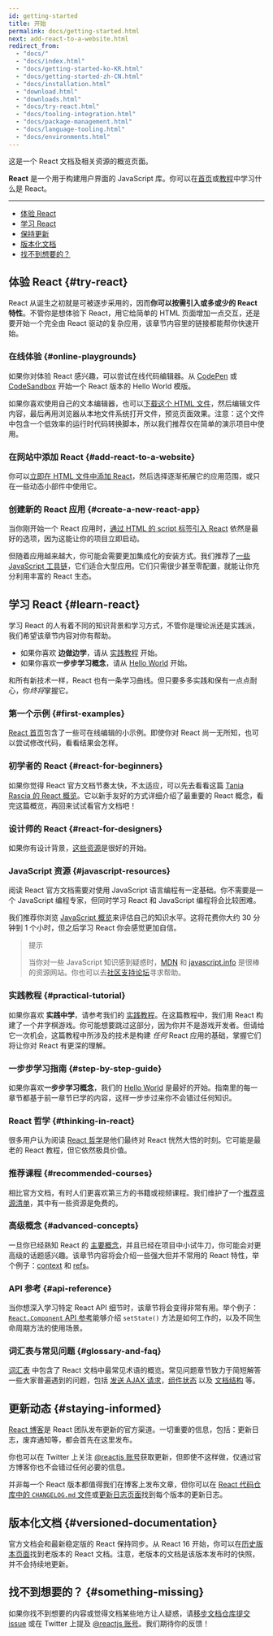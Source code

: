 ```yaml
---
id: getting-started
title: 开始
permalink: docs/getting-started.html
next: add-react-to-a-website.html
redirect_from:
  - "docs/"
  - "docs/index.html"
  - "docs/getting-started-ko-KR.html"
  - "docs/getting-started-zh-CN.html"
  - "docs/installation.html"
  - "download.html"
  - "downloads.html"
  - "docs/try-react.html"
  - "docs/tooling-integration.html"
  - "docs/package-management.html"
  - "docs/language-tooling.html"
  - "docs/environments.html"
---
```


这是一个 React 文档及相关资源的概览页面。

**React** 是一个用于构建用户界面的 JavaScript 库。你可以在[首页](/)或[教程](/tutorial/tutorial.html)中学习什么是 React。

---

- [体验 React](#try-react)
- [学习 React](#learn-react)
- [保持更新](#staying-informed)
- [版本化文档](#versioned-documentation)
- [找不到想要的？](#something-missing)

## 体验 React {#try-react}

React 从诞生之初就是可被逐步采用的，因而**你可以按需引入或多或少的 React 特性**。不管你是想体验下 React，用它给简单的 HTML 页面增加一点交互，还是要开始一个完全由 React 驱动的复杂应用，该章节内容里的链接都能帮你快速开始。

### 在线体验 {#online-playgrounds}

如果你对体验 React 感兴趣，可以尝试在线代码编辑器。从 [CodePen](codepen://hello-world) 或 [CodeSandbox](https://codesandbox.io/s/new) 开始一个 React 版本的 Hello World 模版。

如果你喜欢使用自己的文本编辑器，也可以[下载这个 HTML 文件](https://raw.githubusercontent.com/reactjs/reactjs.org/master/static/html/single-file-example.html)，然后编辑文件内容，最后再用浏览器从本地文件系统打开文件，预览页面效果。注意：这个文件中包含一个低效率的运行时代码转换脚本，所以我们推荐仅在简单的演示项目中使用。

### 在网站中添加 React {#add-react-to-a-website}

你可以[立即在 HTML 文件中添加 React](/docs/add-react-to-a-website.html)，然后选择逐渐拓展它的应用范围，或只在一些动态小部件中使用它。

### 创建新的 React 应用 {#create-a-new-react-app}

当你刚开始一个 React 应用时，[通过 HTML 的 script 标签引入 React](/docs/add-react-to-a-website.html) 依然是最好的选项，因为这能让你的项目立即启动。

但随着应用越来越大，你可能会需要更加集成化的安装方式。我们推荐了[一些 JavaScript 工具链](/docs/create-a-new-react-app.html)，它们适合大型应用。它们只需很少甚至零配置，就能让你充分利用丰富的 React 生态。

## 学习 React {#learn-react}

学习 React 的人有着不同的知识背景和学习方式，不管你是理论派还是实践派，我们希望该章节内容对你有帮助。

* 如果你喜欢 **边做边学**，请从 [实践教程](/tutorial/tutorial.html) 开始。
* 如果你喜欢**一步步学习概念**，请从 [Hello World](/docs/hello-world.html) 开始。

和所有新技术一样，React 也有一条学习曲线。但只要多多实践和保有一点点耐心，你*终将*掌握它。

### 第一个示例 {#first-examples}

[React 首页](/)包含了一些可在线编辑的小示例。即使你对 React 尚一无所知，也可以尝试修改代码，看看结果会怎样。

### 初学者的 React {#react-for-beginners}

如果你觉得 React 官方文档节奏太快，不太适应，可以先去看看这篇 [Tania Rascia 的 React 概览](https://www.taniarascia.com/getting-started-with-react/)。它以新手友好的方式详细介绍了最重要的 React 概念，看完这篇概览，再回来试试看官方文档吧！

### 设计师的 React {#react-for-designers}

如果你有设计背景，[这些资源](http://reactfordesigners.com/)是很好的开始。

### JavaScript 资源 {#javascript-resources}

阅读 React 官方文档需要对使用 JavaScript 语言编程有一定基础。你不需要是一个 JavaScript 编程专家，但同时学习 React 和 JavaScript 编程将会比较困难。

我们推荐你浏览 [JavaScript 概览](https://developer.mozilla.org/en-US/docs/Web/JavaScript/A_re-introduction_to_JavaScript)来评估自己的知识水平。这将花费你大约 30 分钟到 1 个小时，但之后学习 React 你会感觉更加自信。

>提示
>
>当你对一些 JavaScript 知识感到疑惑时，[MDN](https://developer.mozilla.org/en-US/docs/Web/JavaScript) 和 [javascript.info](http://javascript.info/) 是很棒的资源网站。你也可以去[社区支持论坛](/community/support.html)寻求帮助。

### 实践教程 {#practical-tutorial}

如果你喜欢 **实践中学**，请参考我们的 [实践教程](/tutorial/tutorial.html)。在这篇教程中，我们用 React 构建了一个井字棋游戏。你可能想要跳过这部分，因为你并不是游戏开发者。但请给它一次机会，这篇教程中所涉及的技术是构建 *任何* React 应用的基础，掌握它们将让你对 React 有更深的理解。

### 一步步学习指南 {#step-by-step-guide}

如果你喜欢**一步步学习概念**，我们的 [Hello World](/docs/hello-world.html) 是最好的开始。指南里的每一章节都基于前一章节已学的内容，这样一步步过来你不会错过任何知识。

### React 哲学 {#thinking-in-react}

很多用户认为阅读 [React 哲学](/docs/thinking-in-react.html)是他们最终对 React 恍然大悟的时刻。它可能是最老的 React 教程，但它依然极具价值。

### 推荐课程 {#recommended-courses}

相比官方文档，有时人们更喜欢第三方的书籍或视频课程。我们维护了一个[推荐资源清单](/community/courses.html)，其中有一些资源是免费的。

### 高级概念 {#advanced-concepts}

一旦你已经熟知 React 的 [主要概念](#main-concepts)，并且已经在项目中小试牛刀，你可能会对更高级的话题感兴趣。该章节内容将会介绍一些强大但并不常用的 React 特性，举个例子：[context](/docs/context.html) 和 [refs](/docs/refs-and-the-dom.html)。

### API 参考 {#api-reference}

当你想深入学习特定 React API 细节时，该章节将会变得非常有用。举个例子：[`React.Component` API 参考](/docs/react-component.html)能够介绍 `setState()` 方法是如何工作的，以及不同生命周期方法的使用场景。

### 词汇表与常见问题 {#glossary-and-faq}

[词汇表](/docs/glossary.html) 中包含了 React 文档中最常见术语的概览。常见问题章节致力于简短解答一些大家普遍遇到的问题，包括 [发送 AJAX 请求](/docs/faq-ajax.html)，[组件状态](/docs/faq-state.html) 以及 [文档结构](/docs/faq-structure.html) 等。

## 更新动态 {#staying-informed}

[React 博客](/blog/)是 React 团队发布更新的官方渠道。一切重要的信息，包括：更新日志，废弃通知等，都会首先在这里发布。

你也可以在 Twitter 上关注 [@reactjs 账号](https://twitter.com/reactjs)获取更新，但即使不这样做，仅通过官方博客你也不会错过任何必要的信息。

并非每一个 React 版本都值得我们在博客上发布文章，但你可以在 [React 代码仓库中的 `CHANGELOG.md` 文件](https://github.com/facebook/react/blob/master/CHANGELOG.md)或[更新日志页面](https://github.com/facebook/react/releases)找到每个版本的更新日志。

## 版本化文档 {#versioned-documentation}

官方文档会和最新稳定版的 React 保持同步。从 React 16 开始，你可以在[历史版本页面](/versions)找到老版本的 React 文档。注意，老版本的文档是该版本发布时的快照，并不会持续地更新。

## 找不到想要的？ {#something-missing}

如果你找不到想要的内容或觉得文档某些地方让人疑惑，请[移步文档仓库提交 issue](https://github.com/reactjs/reactjs.org/issues/new) 或在 Twitter 上提及 [@reactjs 账号](https://twitter.com/reactjs)。我们期待你的反馈！
